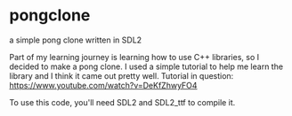 # pongclone
a simple pong clone written in SDL2

Part of my learning journey is learning how to use C++ libraries, so I decided to make a pong clone. 
I used a simple tutorial to help me learn the library and I think it came out pretty well. 
Tutorial in question: https://www.youtube.com/watch?v=DeKfZhwyFO4

To use this code, you'll need SDL2 and SDL2_ttf to compile it.
